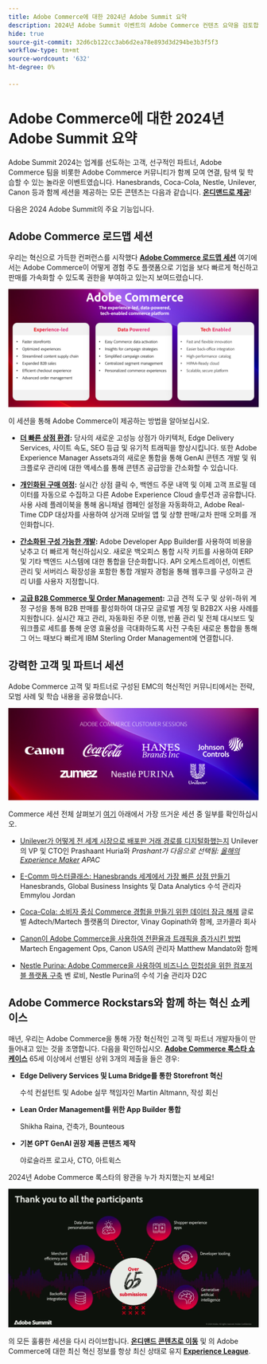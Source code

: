 ```yaml
---
title: Adobe Commerce에 대한 2024년 Adobe Summit 요약
description: 2024년 Adobe Summit 이벤트의 Adobe Commerce 컨텐츠 요약을 검토합니다.
hide: true
source-git-commit: 32d6cb122cc3ab6d2ea78e893d3d294be3b3f5f3
workflow-type: tm+mt
source-wordcount: '632'
ht-degree: 0%

---
```



# Adobe Commerce에 대한 2024년 Adobe Summit 요약

Adobe Summit 2024는 업계를 선도하는 고객, 선구적인 파트너, Adobe Commerce 팀을 비롯한 Adobe Commerce 커뮤니티가 함께 모여 연결, 탐색 및 학습할 수 있는 놀라운 이벤트였습니다. Hanesbrands, Coca-Cola, Nestle, Unilever, Canon 등과 함께 세션을 제공하는 모든 콘텐츠는 다음과 같습니다. [**온디맨드로 제공**](https://business.adobe.com/summit/2024/sessions.html?Track=Commerce)!

다음은 2024 Adobe Summit의 주요 기능입니다.

## Adobe Commerce 로드맵 세션

우리는 혁신으로 가득한 컨퍼런스를 시작했다 [**Adobe Commerce 로드맵 세션**](https://business.adobe.com/summit/2024/sessions/adobe-commerce-2024-product-roadmap-review-s432.html) 여기에서는 Adobe Commerce이 어떻게 경험 주도 플랫폼으로 기업을 보다 빠르게 혁신하고 판매를 가속화할 수 있도록 권한을 부여하고 있는지 보여드렸습니다.

![컴퓨터의 스크린샷](../../assets/events/image1.png)

이 세션을 통해 Adobe Commerce이 제공하는 방법을 알아보십시오.

- **[더 빠른 상점 환경](https://experienceleague.adobe.com/developer/commerce/storefront/):** 당사의 새로운 고성능 상점가 아키텍처, Edge Delivery Services, 사이트 속도, SEO 등급 및 유기적 트래픽을 향상시킵니다. 또한 Adobe Experience Manager Assets과의 새로운 통합을 통해 GenAI 콘텐츠 개발 및 워크플로우 관리에 대한 액세스를 통해 콘텐츠 공급망을 간소화할 수 있습니다.

- **[개인화된 구매 여정](https://experienceleague.adobe.com/en/docs/commerce-admin/customers/customers-menu/personalize-scale):** 실시간 상점 클릭 수, 백엔드 주문 내역 및 이제 고객 프로필 데이터를 자동으로 수집하고 다른 Adobe Experience Cloud 솔루션과 공유합니다. 사용 사례 플레이북을 통해 옴니채널 캠페인 설정을 자동화하고, Adobe Real-Time CDP 대상자를 사용하여 상거래 모바일 앱 및 상향 판매/교차 판매 오퍼를 개인화합니다.

- **[간소화된 구성 가능한 개발](https://developer.adobe.com/commerce/extensibility/app-development/learning-path/):** Adobe Developer App Builder를 사용하여 비용을 낮추고 더 빠르게 혁신하십시오. 새로운 백오피스 통합 시작 키트를 사용하여 ERP 및 기타 백엔드 시스템에 대한 통합을 단순화합니다. API 오케스트레이션, 이벤트 관리 및 서버리스 확장성을 포함한 통합 개발자 경험을 통해 웹후크를 구성하고 관리 UI를 사용자 지정합니다.

- **[고급 B2B Commerce 및 Order Management](https://experienceleague.adobe.com/en/docs/commerce-admin/b2b/introduction):** 고급 견적 도구 및 상위-하위 계정 구성을 통해 B2B 판매를 활성화하여 대규모 글로벌 계정 및 B2B2X 사용 사례를 지원합니다. 실시간 재고 관리, 자동화된 주문 이행, 반품 관리 및 전체 대시보드 및 워크플로 세트를 통해 운영 효율성을 극대화하도록 사전 구축된 새로운 통합을 통해 그 어느 때보다 빠르게 IBM Sterling Order Management에 연결합니다.

## 강력한 고객 및 파트너 세션

Adobe Commerce 고객 및 파트너로 구성된 EMC의 혁신적인 커뮤니티에서는 전략, 모범 사례 및 학습 내용을 공유했습니다.

![자주색 배경에 로고 그룹](../../assets/events/image2.png)

Commerce 세션 전체 살펴보기 [여기](https://business.adobe.com/summit/2024/sessions.html?Track=Commerce) 아래에서 가장 뜨거운 세션 중 일부를 확인하십시오.

- [Unilever가 어떻게 전 세계 시장으로 배포판 거래 경로를 디지털화했는지](https://business.adobe.com/summit/2024/sessions/how-unilever-digitized-its-distributive-trade-rout-s430.html) Unilever의 VP 및 CTO인 Prashaant Huria와 *Prashant가 다음으로 선택됨: [올해의 Experience Maker](https://www.adobeexperienceawards.com/stories2024) APAC*

- [E-Comm 마스터클래스: Hanesbrands 세계에서 가장 빠른 상점 만들기](https://business.adobe.com/summit/2024/sessions/ecomm-masterclass-hanesbrands-creates-the-worlds-f-s435.html) Hanesbrands, Global Business Insights 및 Data Analytics 수석 관리자 Emmylou Jordan

- [Coca-Cola: 소비자 중심 Commerce 경험을 만들기 위한 데이터 잠금 해제](https://business.adobe.com/summit/2024/sessions/cocacola-unlocking-data-to-create-consumercentric-s434.html) 글로벌 Adtech/Martech 플랫폼의 Director, Vinay Gopinath와 함께, 코카콜라 회사

- [Canon이 Adobe Commerce을 사용하여 전환율과 트래픽을 증가시킨 방법](https://business.adobe.com/summit/2024/sessions/how-canon-increased-conversion-rates-and-traffic-u-s438.html) Martech Engagement Ops, Canon USA의 관리자 Matthew Mandato와 함께

- [Nestle Purina: Adobe Commerce을 사용하여 비즈니스 민첩성을 위한 컴포저블 플랫폼 구축](https://business.adobe.com/summit/2024/sessions/purina-takes-composable-commerce-approach-to-boost-s437.html) 벤 로비, Nestle Purina의 수석 기술 관리자 D2C

## Adobe Commerce Rockstars와 함께 하는 혁신 쇼케이스

매년, 우리는 Adobe Commerce을 통해 가장 혁신적인 고객 및 파트너 개발자들이 만들어내고 있는 것을 조명합니다. 다음을 확인하십시오. **[Adobe Commerce 록스타 쇼케이스](https://business.adobe.com/summit/2024/sessions/adobe-commerce-rockstar-showcase-s431.html)** 65세 이상에서 선별된 상위 3개의 제출을 들은 경우:

- **Edge Delivery Services 및 Luma Bridge를 통한 Storefront 혁신**

  수석 컨설턴트 및 Adobe 실무 책임자인 Martin Altmann, 작성 회신

- **Lean Order Management를 위한 App Builder 통합**

  Shikha Raina, 건축가, Bounteous

- **기본 GPT GenAI 권장 제품 콘텐츠 제작**

  야로슬라프 로고사, CTO, 아트윅스

2024년 Adobe Commerce 록스타의 왕관을 누가 차지했는지 보세요!

![흰색 텍스트와 아이콘이 있는 검은색 배경 스크린샷](../../assets/events/image3.png)

의 모든 훌륭한 세션을 다시 라이브합니다. **[온디맨드 콘텐츠로 이동](https://business.adobe.com/summit/2024/sessions.html?Track=Commerce)** 및 의 Adobe Commerce에 대한 최신 혁신 정보를 항상 최신 상태로 유지 [**Experience League**](https://experienceleague.adobe.com/en/docs/commerce-operations/release/latest).
